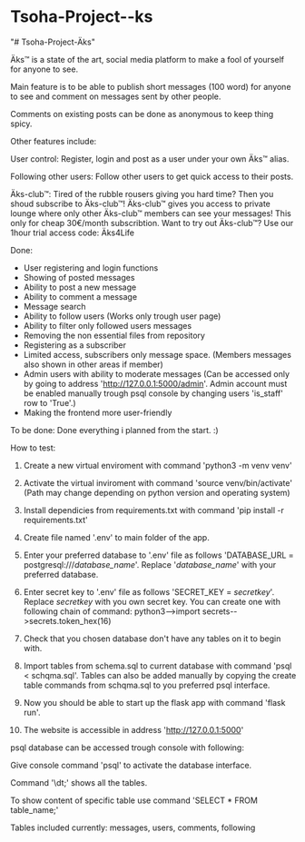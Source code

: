 # Tsoha-Project--ks
"# Tsoha-Project-Äks"

Äks™ is a state of the art, social media platform to make a fool of yourself for anyone to see.

Main feature is to be able to publish short messages (100 word) for anyone to see and comment on messages sent by other people.

Comments on existing posts can be done as anonymous to keep thing spicy.

Other features include:

User control: Register, login and post as a user under your own Äks™ alias.

Following other users: Follow other users to get quick access to their posts.

Äks-club™: Tired of the rubble rousers giving you hard time? Then you shoud subscribe to Äks-club™! Äks-club™ gives you access to private lounge where only other Äks-club™ members can see your messages! This only for cheap 30€/month subscribtion. Want to try out Äks-club™? Use our 1hour trial access code: Äks4Life


Done:
- User registering and login functions
- Showing of posted messages
- Ability to post a new message
- Ability to comment a message
- Message search
- Ability to follow users (Works only trough user page)
- Ability to filter only followed users messages
- Removing the non essential files from repository
- Registering as a subscriber
- Limited access, subscribers only message space. (Members messages also shown in other areas if member)
- Admin users with ability to moderate messages (Can be accessed only by going to address 'http://127.0.0.1:5000/admin'. Admin account must be enabled manually trough psql console by changing users 'is_staff' row to 'True'.)
- Making the frontend more user-friendly

To be done:
Done everything i planned from the start. :)


How to test:

1. Create a new virtual enviroment with command 'python3 -m venv venv'

2. Activate the virtual inviroment with command 'source venv/bin/activate' (Path may change depending on python version and operating system)

3. Install dependicies from requirements.txt with command 'pip install -r requirements.txt'

4. Create file named '.env' to main folder of the app.

5. Enter your preferred database to '.env' file as follows 'DATABASE_URL = postgresql:///*database_name*'. Replace '*database_name*' with your preferred database.

6. Enter secret key to '.env' file as follows 'SECRET_KEY = *secretkey*'. Replace *secretkey* with you own secret key. You can create one with following chain of command: python3-->import secrets-->secrets.token_hex(16)

7. Check that you chosen database don't have any tables on it to begin with.

8. Import tables from schema.sql to current database with command 'psql < schqma.sql'. Tables can also be added manually by copying the create table commands from schqma.sql to you preferred psql interface.

9. Now you should be able to start up the flask app with command 'flask run'.

10. The website is accessible in address 'http://127.0.0.1:5000'


psql database can be accessed trough console with following:

Give console command 'psql' to activate the database interface.

Command '\dt;' shows all the tables.

To show content of specific table use command 'SELECT * FROM table_name;'

Tables included currently: messages, users, comments, following